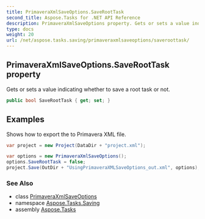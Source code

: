 ```yaml
---
title: PrimaveraXmlSaveOptions.SaveRootTask
second_title: Aspose.Tasks for .NET API Reference
description: PrimaveraXmlSaveOptions property. Gets or sets a value indicating whether to save a root task or not
type: docs
weight: 20
url: /net/aspose.tasks.saving/primaveraxmlsaveoptions/saveroottask/
---
```

## PrimaveraXmlSaveOptions.SaveRootTask property

Gets or sets a value indicating whether to save a root task or not.

```csharp
public bool SaveRootTask { get; set; }
```

## Examples

Shows how to export the to Primavera XML file.

```csharp
var project = new Project(DataDir + "project.xml");

var options = new PrimaveraXmlSaveOptions();
options.SaveRootTask = false;
project.Save(OutDir + "UsingPrimaveraXMLSaveOptions_out.xml", options);
```

### See Also

* class [PrimaveraXmlSaveOptions](../)
* namespace [Aspose.Tasks.Saving](../../primaveraxmlsaveoptions/)
* assembly [Aspose.Tasks](../../../)


